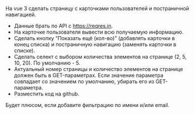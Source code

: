На vue 3 сделать страницу с карточками пользователей и постраничной навигацией.
* Данные брать по API c https://reqres.in.
* На карточке пользователя вывести всю получаемую информацию.
* Сделать кнопку “Показать ещё (кол-во)” (добавлять карточки в конец списка) и постраничную навигацию (заменять карточки в списке).
* Сделать селект с выбором количества элементов на странице (2, 5, 10, 20). По умолчанию - 5.
* Актуальный номер страницы и количество элементов на странице должен быть в GET-параметрах. Если значение параметра совпадает со значением по умолчанию, убирать его из GET-параметра.
* Разместить код на github.

Будет плюсом, если добавите фильтрацию по имени и/или email.